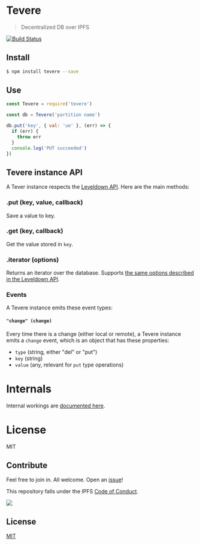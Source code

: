 # Tevere

> Decentralized DB over IPFS

[![Build Status](https://travis-ci.org/pgte/tevere.svg?branch=master)](https://travis-ci.org/pgte/tevere)

## Install

```bash
$ npm install tevere --save
```

## Use

```js
const Tevere = require('tevere')

const db = Tevere('partition name')

db.put('key', { val: 'ue' }, (err) => {
  if (err) {
    throw err
  }
  console.log('PUT succeeded')
})
```

## Tevere instance API

A Tever instance respects the [Leveldown API](https://github.com/level/leveldown#api). Here are the main methods:

### .put (key, value, callback)

Save a value to key.

### .get (key, callback)

Get the value stored in `key`.

### .iterator (options)

Returns an iterator over the database. Supports [the same options described in the Leveldown API](https://github.com/level/leveldown#leveldown_iterator).

### Events

A Tevere instance emits these event types:

#### `"change" (change)`

Every time there is a change (either local or remote), a Tevere instance emits a `change` event, which is an object that has these properties:

* `type` (string, either "del" or "put")
* `key` (string)
* `value` (any, relevant for `put` type operations)


# Internals

Internal workings are [documented here](docs/INTERNALS.md).

# License

MIT

## Contribute

Feel free to join in. All welcome. Open an [issue](https://github.com/pgte/ipfs-level/issues)!

This repository falls under the IPFS [Code of Conduct](https://github.com/ipfs/community/blob/master/code-of-conduct.md).

[![](https://cdn.rawgit.com/jbenet/contribute-ipfs-gif/master/img/contribute.gif)](https://github.com/ipfs/community/blob/master/contributing.md)

## License

[MIT](LICENSE)
